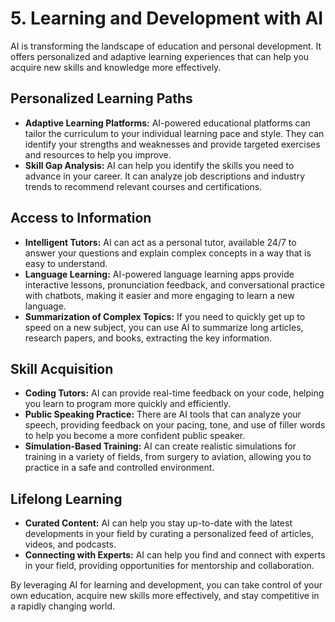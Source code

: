 # 5. Learning and Development with AI

AI is transforming the landscape of education and personal development. It offers personalized and adaptive learning experiences that can help you acquire new skills and knowledge more effectively.

## Personalized Learning Paths

*   **Adaptive Learning Platforms:** AI-powered educational platforms can tailor the curriculum to your individual learning pace and style. They can identify your strengths and weaknesses and provide targeted exercises and resources to help you improve.
*   **Skill Gap Analysis:** AI can help you identify the skills you need to advance in your career. It can analyze job descriptions and industry trends to recommend relevant courses and certifications.

## Access to Information

*   **Intelligent Tutors:** AI can act as a personal tutor, available 24/7 to answer your questions and explain complex concepts in a way that is easy to understand.
*   **Language Learning:** AI-powered language learning apps provide interactive lessons, pronunciation feedback, and conversational practice with chatbots, making it easier and more engaging to learn a new language.
*   **Summarization of Complex Topics:** If you need to quickly get up to speed on a new subject, you can use AI to summarize long articles, research papers, and books, extracting the key information.

## Skill Acquisition

*   **Coding Tutors:** AI can provide real-time feedback on your code, helping you learn to program more quickly and efficiently.
*   **Public Speaking Practice:** There are AI tools that can analyze your speech, providing feedback on your pacing, tone, and use of filler words to help you become a more confident public speaker.
*   **Simulation-Based Training:** AI can create realistic simulations for training in a variety of fields, from surgery to aviation, allowing you to practice in a safe and controlled environment.

## Lifelong Learning

*   **Curated Content:** AI can help you stay up-to-date with the latest developments in your field by curating a personalized feed of articles, videos, and podcasts.
*   **Connecting with Experts:** AI can help you find and connect with experts in your field, providing opportunities for mentorship and collaboration.

By leveraging AI for learning and development, you can take control of your own education, acquire new skills more effectively, and stay competitive in a rapidly changing world.
